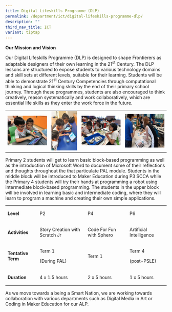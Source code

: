 ```yaml
---
title: Digital Lifeskills Programme (DLP)
permalink: /department/ict/digital-lifeskills-programme-dlp/
description: ""
third_nav_title: ICT
variant: tiptap
---
```

<p><strong>Our Mission and Vision</strong>
</p>
<p>Our Digital Lifeskills Programme (DLP) is designed to shape Frontierers
as adaptable designers of their own learning in the 21<sup>st</sup>&nbsp;Century.
The DLP lessons are structured to expose students to various technology
domains and skill sets at different levels, suitable for their learning.
Students will be able to demonstrate 21<sup>st</sup>&nbsp;Century Competencies
through computational thinking and logical thinking skills by the end of
their primary school journey. Through these programmes, students are also
encouraged to think creatively, reason systematically and work collaboratively,
which are essential life skills as they enter the work force in the future.</p>
<table style="minWidth: 100px">
<colgroup>
<col>
<col>
<col>
<col>
</colgroup>
<tbody>
<tr>
<td rowspan="1" colspan="1">
<div class="isomer-image-wrapper">
<img style="width: 100%" height="auto" width="100%" src="/images/dlp1.jpeg">
</div>
</td>
<td rowspan="1" colspan="1">
<div class="isomer-image-wrapper">
<img style="width: 100%" height="auto" width="100%" src="/images/dlp2.jpg">
</div>
</td>
<td rowspan="1" colspan="1">
<div class="isomer-image-wrapper">
<img style="width: 100%" height="auto" width="100%" src="/images/dlp3.jpeg">
</div>
</td>
<td rowspan="1" colspan="1">
<div class="isomer-image-wrapper">
<img style="width: 100%" height="auto" width="100%" src="/images/dlp4.jpg">
</div>
</td>
</tr>
</tbody>
</table>
<p>Primary 2 students will get to learn basic block-based programming as
well as the introduction of Microsoft Word to document some of their reflections
and thoughts throughout the that particulate PAL module. Students in the
middle block will be introduced to Maker Education during P3 SCCA while
the Primary 4 students will try their hands at programming a robot using
intermediate block-based programming. The students in the upper block will
be involved in learning basic and intermediate coding, where they will
learn to program a machine and creating their own simple applications.</p>
<table style="minWidth: 100px">
<colgroup>
<col>
<col>
<col>
<col>
</colgroup>
<tbody>
<tr>
<td rowspan="1" colspan="1">
<p><strong>Level</strong>
</p>
</td>
<td rowspan="1" colspan="1">
<p>P2</p>
</td>
<td rowspan="1" colspan="1">
<p>P4</p>
</td>
<td rowspan="1" colspan="1">
<p>P6</p>
</td>
</tr>
<tr>
<td rowspan="1" colspan="1">
<p><strong>Activities</strong>
</p>
</td>
<td rowspan="1" colspan="1">
<p>Story Creation with Scratch Jr</p>
</td>
<td rowspan="1" colspan="1">
<p>Code For Fun with Sphero</p>
</td>
<td rowspan="1" colspan="1">
<p>Artificial Intelligence</p>
</td>
</tr>
<tr>
<td rowspan="1" colspan="1">
<p><strong>Tentative Term</strong>
</p>
</td>
<td rowspan="1" colspan="1">
<p>Term 1</p>
<p>(During PAL)</p>
</td>
<td rowspan="1" colspan="1">
<p>Term 1</p>
</td>
<td rowspan="1" colspan="1">
<p>Term 4</p>
<p>(post-PSLE)</p>
</td>
</tr>
<tr>
<td rowspan="1" colspan="1">
<p><strong>Duration</strong>
</p>
</td>
<td rowspan="1" colspan="1">
<p>4 x 1.5 hours</p>
</td>
<td rowspan="1" colspan="1">
<p>2 x 5 hours</p>
</td>
<td rowspan="1" colspan="1">
<p>1 x 5 hours</p>
</td>
</tr>
</tbody>
</table>
<p>As we move towards a being a Smart Nation, we are working towards collaboration
with various departments such as Digital Media in Art or Coding in Maker
Education for our ALP.</p>
<p></p>